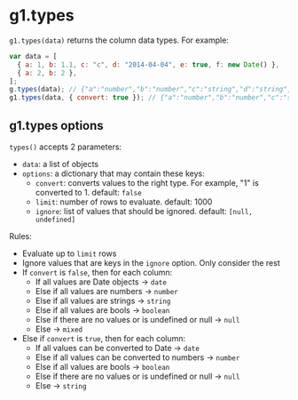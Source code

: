 # g1.types

`g1.types(data)` returns the column data types. For example:

```js
var data = [
  { a: 1, b: 1.1, c: "c", d: "2014-04-04", e: true, f: new Date() },
  { a: 2, b: 2 },
];
g.types(data); // {"a":"number","b":"number","c":"string","d":"string","e":"boolean","f":"date"}
g1.types(data, { convert: true }); // {"a":"number","b":"number","c":"string","d":"date","e":"boolean","f":"date"}
```

## g1.types options

`types()` accepts 2 parameters:

- `data`: a list of objects
- `options`: a dictionary that may contain these keys:
  - `convert`: converts values to the right type. For example, "1" is converted to 1. default: `false`
  - `limit`: number of rows to evaluate. default: 1000
  - `ignore`: list of values that should be ignored. default: `[null, undefined]`

Rules:

- Evaluate up to `limit` rows
- Ignore values that are keys in the `ignore` option. Only consider the rest
- If `convert` is `false`, then for each column:
  - If all values are Date objects -> `date`
  - Else if all values are numbers -> `number`
  - Else if all values are strings -> `string`
  - Else if all values are bools -> `boolean`
  - Else if there are no values or is undefined or null -> `null`
  - Else -> `mixed`
- Else if `convert` is `true`, then for each column:
  - If all values can be converted to Date -> `date`
  - Else if all values can be converted to numbers -> `number`
  - Else if all values are bools -> `boolean`
  - Else if there are no values or is undefined or null -> `null`
  - Else -> `string`
